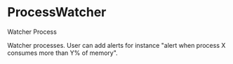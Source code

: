 # ProcessWatcher
Watcher Process

Watcher processes. User can add alerts for instance "alert when process X consumes more than Y% of memory".

